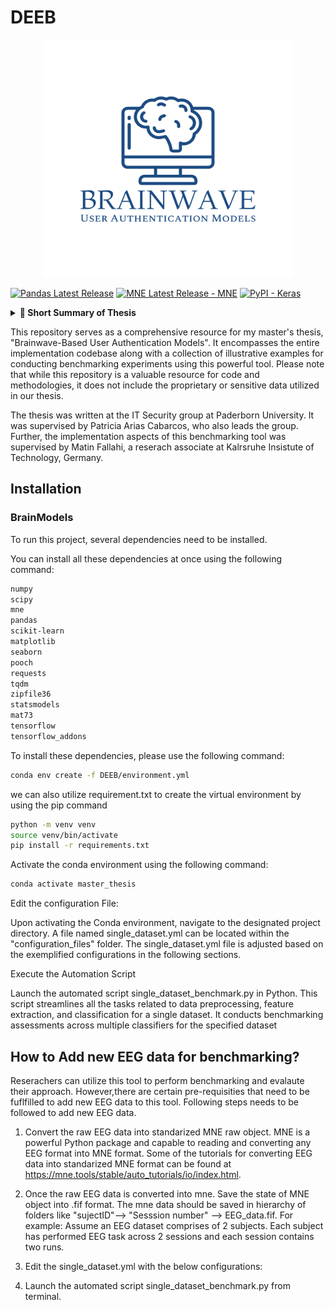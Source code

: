 # DEEB

<div align="center">
<img src="logo.png" alt="My Logo" width="400" height="380">
</div>


[![Pandas Latest Release](https://img.shields.io/pypi/v/pandas.svg)](https://pypi.org/project/pandas/) [![MNE Latest Release - MNE](https://img.shields.io/pypi/v/mne.svg)](https://pypi.org/project/mne/) [![PyPI - Keras](https://img.shields.io/badge/Keras-latest-red.svg)](https://pypi.org/project/keras/)

<details>
<summary><strong>📘 Short Summary of Thesis</strong></summary>

Brainwaves present a compelling avenue for secure person authentication because they are inherently unobservable externally and capable of facilitating liveness detection. Harnessing brainwave’s unique and individualistic attributes, they have found extensive utility in various authentication applications. Nonetheless, the domain of brainwave authentication research has witnessed an upsurge in diverse experimental setups and the meticulous fine-tuning of parameters to optimize authentication methodologies. The substantial diversity in their methods poses a significant obstacle in assessing and measuring authentic research advancements. 

To address this multifaceted issue, this thesis introduces a versatile and robust benchmarking framework tailored explicitly for brainwave authentication systems. This framework draws upon the resources of four publicly accessible medical-grade brainwave datasets. It is worth mentioning that our study encompasses a substantial sample size consisting of 195 participants. The number of participants in our study is noteworthy, particularly when compared to the customary approach in brainwave authentication research, which typically involves a participant pool about one-fifth the size of our study.

Our extensive assessment encompassed a variety of state-of-the-art authentication algorithms, including Logistic Regression, Linear Discriminant Analysis, Support Vector Machine, Naive Bayes, K-Nearest Neighbours, Random Forest, and advanced deep learning methods like Siamese Neural Networks. Our evaluation approach incorporated both within-session (single-session) and cross-session (multi-session) analysis, covering threat cases like close-set (seen attacker) and open-set (unseen attacker) scenarios to ensure the tool’s versatility in different contexts. 

In within-session evaluation, our framework showcased outstanding performance for several classifiers, particularly Siamese Networks, which achieved an Equal Error Rate of 1.60% in the unseen attacker scenario. Additionally, our benchmarking framework’s adaptability is a notable asset, allowing researchers to tailor pre-processing, feature extraction, and authentication parameters to suit their specific requirements.
</details>

This repository serves as a comprehensive resource for my master's thesis, "Brainwave-Based User Authentication Models". It encompasses the entire implementation codebase along with a collection of illustrative examples for conducting benchmarking experiments using this powerful tool. Please note that while this repository is a valuable resource for code and methodologies, it does not include the proprietary or sensitive data utilized in our thesis.

The thesis was written at the IT Security group at Paderborn University. It was supervised by Patricia Arias Cabarcos, who also leads the group. Further, the implementation aspects of this benchmarking tool was supervised by Matin Fallahi, a reserach associate at Kalrsruhe Insistute of Technology, Germany.  

## Installation

### BrainModels

To run this project, several dependencies need to be installed. 


You can install all these dependencies at once using the following command:

```bash
numpy 
scipy 
mne 
pandas 
scikit-learn 
matplotlib 
seaborn 
pooch 
requests 
tqdm 
zipfile36 
statsmodels 
mat73 
tensorflow 
tensorflow_addons
```

To install these dependencies, please use the following command:

```bash
conda env create -f DEEB/environment.yml
```

we can also utilize requirement.txt to create the virtual environment by using the pip
command

```bash
python -m venv venv
source venv/bin/activate
pip install -r requirements.txt
```

Activate the conda environment using the following command:

```bash
conda activate master_thesis
```

Edit the configuration File: 

Upon activating the Conda environment, navigate to the designated project directory. 
A file named single_dataset.yml can be located within the "configuration_files" folder. 
The single_dataset.yml file is adjusted based on the exemplified configurations
in the following sections.

Execute the Automation Script

Launch the automated script single_dataset_benchmark.py
in Python. This script streamlines all the tasks related to data preprocessing, feature extraction,
and classification for a single dataset. It conducts benchmarking assessments across multiple
classifiers for the specified dataset

## How to Add new EEG data for benchmarking?

Reserachers can utilize this tool to perform benchmarking and evalaute their approach. 
However,there are certain pre-requisities that need to be fuflfilled to add new EEG data to this tool.
Following steps needs to be followed to add new EEG data.

1. Convert the raw EEG data into standarized MNE raw object. MNE is a powerful Python package and capable to reading and 
    converting any EEG format into MNE format. Some of the tutorials for converting EEG data into standarized MNE format
    can be found at https://mne.tools/stable/auto_tutorials/io/index.html. 

2. Once the raw EEG data is converted into mne. Save the state of MNE object into .fif format. 
    The mne data should be saved in hierarchy of folders like "sujectID"--> "Sesssion number" --> EEG_data.fif.
    For example: Assume an EEG dataset comprises of 2 subjects. Each subject has performed EEG task across 2 sessions
    and each session contains two runs. 

3. Edit the single_dataset.yml with the below configurations:

4. Launch the automated script single_dataset_benchmark.py from terminal.  









